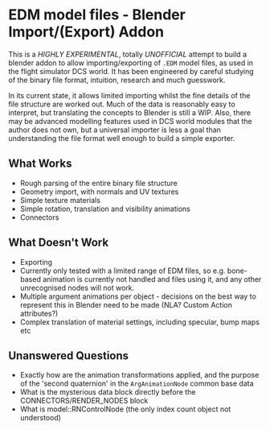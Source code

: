 EDM model files - Blender Import/(Export) Addon
===============================================

This is a *HIGHLY EXPERIMENTAL*, totally *UNOFFICIAL* attempt to build a blender
addon to allow importing/exporting of `.EDM` model files, as used in the flight
simulator DCS world. It has been engineered by careful studying of the binary
file format, intuition, research and much guesswork.

In its current state, it allows limited importing whilst the fine details of the 
file structure are worked out. Much of the data is reasonably easy to interpret,
but translating the concepts to Blender is still a WIP. Also, there may be 
advanced modelling features used in DCS world modules that the author does not
own, but a universal importer is less a goal than understanding the file format
well enough to build a simple exporter.

What Works
----------
- Rough parsing of the entire binary file structure
- Geometry import, with normals and UV textures
- Simple texture materials
- Simple rotation, translation and visibility animations
- Connectors

What Doesn't Work
-----------------
- Exporting
- Currently only tested with a limited range of EDM files, so e.g. bone-based
  animation is currently not handled and files using it, and any other unrecognised
  nodes will not work.
- Multiple argument animations per object - decisions on the best way to 
  represent this in Blender need to be made (NLA? Custom Action attributes?)
- Complex translation of material settings, including specular, bump maps etc

Unanswered Questions
--------------------
- Exactly how are the animation transformations applied, and the purpose of the
  'second quaternion' in the `ArgAnimationNode` common base data
- What is the mysterious data block directly before the CONNECTORS/RENDER_NODES block
- What is model::RNControlNode (the only index count object not understood)
